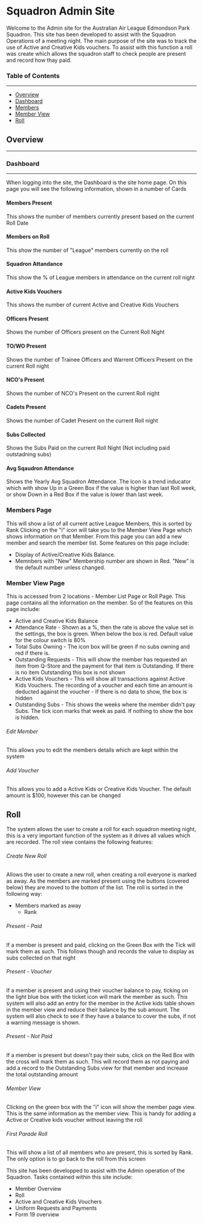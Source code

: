 # Squadron Admin Site

Welcome to the Admin site for the Australian Air League Edmondson Park Squadron.
This site has been developed to assist with the Squadron Operations of a meeting night. The main purpose of the site was to track the use of Active and Creative Kids vouchers. To assist with this function a roll was create which allows the squadron staff to check people are present and record how thay paid.

### Table of Contents
-----
 * [Overview](#Overview)
 * [Dashboard](#Dashboard)
 * [Members](#Members-Page)
 * [Member View](#Members-View-Page)
 * [Roll](#Roll)

## Overview
----
### Dashboard
****
When logging into the site, the Dashboard is the site home page. On this page you will see the following information, shown in a number of Cards

#### Members Present
This shows the number of members currently present based on the current Roll Date

#### Members on Roll
This show the number of "League" members currently on the roll

#### Squadron Attandance
This show the % of League members in attendance on the current roll night

#### Active Kids Vouchers
This shows the number of current Active and Creative Kids Vouchers

#### Officers Present
Shows the number of Officers present on the Current Roll Night

#### TO/WO Present
Shows the number of Trainee Officers and Warrent Officers Present on the current Roll night

#### NCO's Present
Shows the number of NCO's Present on the current Roll night

#### Cadets Present
Shows the number of Cadet Present on the current Roll night

#### Subs Collected
Shows the Subs Paid on the current Roll Night (Not including paid outstadning subs)

#### Avg Sqaudron Attendance
Shows the Yearly Avg Squadron Attendance.
The Icon is a trend inducator which with show Up in a Green Box if the value is higher than last Roll week, or show Down in a Red Box if the value is lower than last week.

### Members Page
This will show a list of all current active League Members, this is sorted by Rank
Clicking on the "i" icon will take you to the Member View Page which shows information on that Member.
From this page you can add a new member and search the member list. Some features on this page include:
* Display of Active/Creative Kids Balance.
* Memnbers with "New" Membership number are shown in Red. "New" is the default number unless changed.

### Member View Page
This is accessed from 2 locations - Member List Page or Roll Page. This page contains all the information on the member. So of the features on this page include:
* Active and Creative Kids Balance
* Attendance Rate - Shown as a %, then the rate is above the value set in the settings, the box is green. When below the box is red. Default value for the colour  switch is 80%
* Total Subs Owning - The icon box will be green if no subs owning and red if there is.
* Outstanding Requests - This will show the member has requested an item from Q-Store and the payment for that item is Outstanding. If there is no item Outstanding this box is not shown
* Active Kids Vouchers - This will show all transactions against Active Kids Vouchers. The recording of a voucher and each time an amount is deducted against the voucher - If there is no data to  show, the box is hidden
* Outstanding Subs - This shows the weeks where the member didn't pay Subs. The tick icon marks that week as paid. If nothing to show the box is  hidden.

###### Edit Member
This allows you to edit the members details which are kept within the system

###### Add Voucher
This allows you to add a Active Kids or Creative Kids Voucher. The default amount is $100, however this can be changed

## Roll
The system allows the user to create a roll for each squadron meeting night, this is a very important function of the system as it drives all values which are recorded. The roll view contains the following features:

###### Create New Roll
Allows the user to create a new roll, when creating a roll everyone  is marked as away. As the members are marked present using the buttons (covered below) they are moved to the bottom of the list. The roll is sorted in the following way:
* Members marked as away
    * Rank
    
###### Present - Paid
If a member is present and paid, clicking on the Green Box with the Tick will mark them as such. This follows though and records the value to display as subs collected on that night

###### Present - Voucher
If a member is present and using their voucher balance to pay, ticking on the light blue box with the ticket icon will mark the member as such. This system will also add an entry for the member in the Active kids table shown in the member view and reduce their balance by the sub amount. The system will also check to see if they have a balance to cover the subs, if not a warning message is shown.

###### Present - Not Paid
If a member is present but doesn't pay their subs, click on the Red Box with the cross will mark them as such. This will record them as not paying and add a record to the Outstanding Subs view for that member and increase the total outstanding amount

###### Member View
Clicking on the green box with the "i" icon will show the member page view. This is the same information as the member view. This is handy for adding a Active or Creative kids voucher without leaving the roll

###### First Parade Roll
This will show a list of all members who are present, this is sorted by Rank. The only option is to go back to the roll from this screen


This site has been developped to assist with the Admin operation of the Squadron.
Tasks contained within this site include:
* Member Overview
* Roll
* Active and Creative Kids Vouchers
* Uniform Requests and Payments
* Form 19 overview

